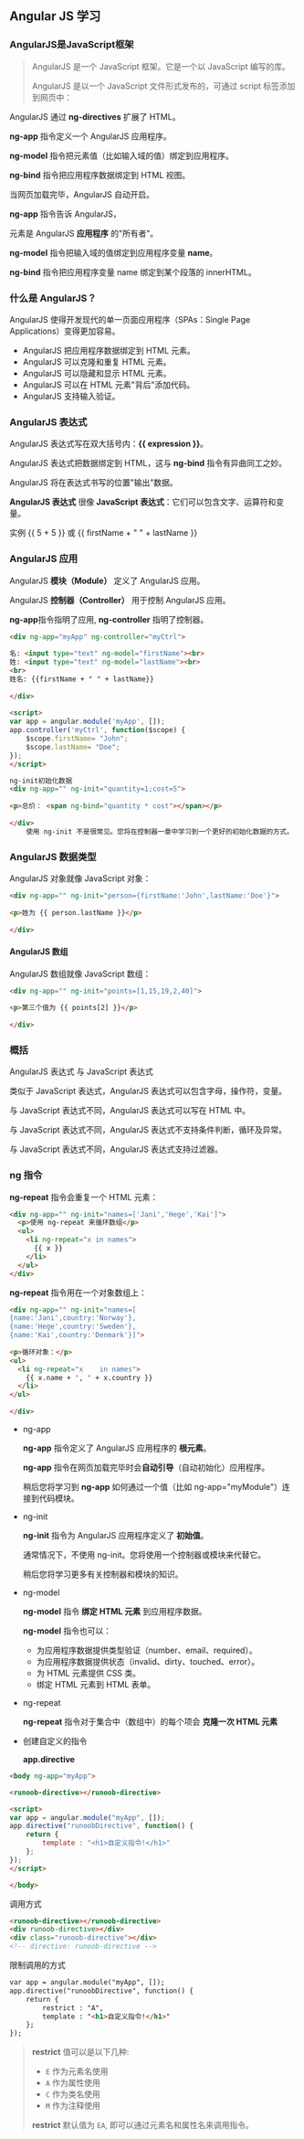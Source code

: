 ## Angular JS 学习

### AngularJS是JavaScript框架

> AngularJS 是一个 JavaScript 框架。它是一个以 JavaScript 编写的库。
>
> AngularJS 是以一个 JavaScript 文件形式发布的，可通过 script 标签添加到网页中：
>
> <script src="https://cdn.staticfile.org/angular.js/1.4.6/angular.min.js"></script>

AngularJS 通过 **ng-directives** 扩展了 HTML。

**ng-app** 指令定义一个 AngularJS 应用程序。

**ng-model** 指令把元素值（比如输入域的值）绑定到应用程序。

**ng-bind** 指令把应用程序数据绑定到 HTML 视图。

当网页加载完毕，AngularJS 自动开启。

**ng-app** 指令告诉 AngularJS，<div> 元素是 AngularJS **应用程序** 的"所有者"。

**ng-model** 指令把输入域的值绑定到应用程序变量 **name**。

**ng-bind** 指令把应用程序变量 name 绑定到某个段落的 innerHTML。

### 什么是 AngularJS？

AngularJS 使得开发现代的单一页面应用程序（SPAs：Single Page Applications）变得更加容易。

- AngularJS 把应用程序数据绑定到 HTML 元素。
- AngularJS 可以克隆和重复 HTML 元素。
- AngularJS 可以隐藏和显示 HTML 元素。
- AngularJS 可以在 HTML 元素"背后"添加代码。
- AngularJS 支持输入验证。

### AngularJS 表达式

AngularJS 表达式写在双大括号内：**{{ expression }}**。

AngularJS 表达式把数据绑定到 HTML，这与 **ng-bind** 指令有异曲同工之妙。

AngularJS 将在表达式书写的位置"输出"数据。

**AngularJS 表达式** 很像 **JavaScript 表达式**：它们可以包含文字、运算符和变量。

实例 {{ 5 + 5 }} 或 {{ firstName + " " + lastName }}

### AngularJS 应用

AngularJS **模块（Module）** 定义了 AngularJS 应用。

AngularJS **控制器（Controller）** 用于控制 AngularJS 应用。

**ng-app**指令指明了应用, **ng-controller** 指明了控制器。

```html
<div ng-app="myApp" ng-controller="myCtrl">
 
名: <input type="text" ng-model="firstName"><br>
姓: <input type="text" ng-model="lastName"><br>
<br>
姓名: {{firstName + " " + lastName}}
 
</div>
 
<script>
var app = angular.module('myApp', []);
app.controller('myCtrl', function($scope) {
    $scope.firstName= "John";
    $scope.lastName= "Doe";
});
</script>

```

```html
ng-init初始化数据
<div ng-app="" ng-init="quantity=1;cost=5">
 
<p>总价： <span ng-bind="quantity * cost"></span></p>
 
</div>
	使用 ng-init 不是很常见。您将在控制器一章中学习到一个更好的初始化数据的方式。
```



<script>
var app = angular.module('myApp', []);
app.controller('myCtrl', function($scope) {
    $scope.firstName= "John";
    $scope.lastName= "Doe";
});
</script>
### AngularJS  数据类型

AngularJS 对象就像 JavaScript 对象：

```html
<div ng-app="" ng-init="person={firstName:'John',lastName:'Doe'}">
 
<p>姓为 {{ person.lastName }}</p>
 
</div>
```

#### AngularJS 数组

AngularJS 数组就像 JavaScript 数组：

``` html
<div ng-app="" ng-init="points=[1,15,19,2,40]">
 
<p>第三个值为 {{ points[2] }}</p>
 
</div>
```

### 概括

AngularJS 表达式 与 JavaScript 表达式

类似于 JavaScript 表达式，AngularJS 表达式可以包含字母，操作符，变量。

与 JavaScript 表达式不同，AngularJS 表达式可以写在 HTML 中。

与 JavaScript 表达式不同，AngularJS 表达式不支持条件判断，循环及异常。

与 JavaScript 表达式不同，AngularJS 表达式支持过滤器。

### ng 指令

**ng-repeat** 指令会重复一个 HTML 元素：

```html
<div ng-app="" ng-init="names=['Jani','Hege','Kai']">
  <p>使用 ng-repeat 来循环数组</p>
  <ul>
    <li ng-repeat="x in names">
      {{ x }}
    </li>
  </ul>
</div>
```

**ng-repeat** 指令用在一个对象数组上：

```html
<div ng-app="" ng-init="names=[
{name:'Jani',country:'Norway'},
{name:'Hege',country:'Sweden'},
{name:'Kai',country:'Denmark'}]">
 
<p>循环对象：</p>
<ul>
  <li ng-repeat="x    in names">
    {{ x.name + ', ' + x.country }}
  </li>
</ul>
 
</div>
```

+ ng-app

  **ng-app** 指令定义了 AngularJS 应用程序的 **根元素**。

  **ng-app** 指令在网页加载完毕时会**自动引导**（自动初始化）应用程序。

  稍后您将学习到 **ng-app** 如何通过一个值（比如 ng-app="myModule"）连接到代码模块。

+ ng-init

  **ng-init** 指令为 AngularJS 应用程序定义了 **初始值**。

  通常情况下，不使用 ng-init。您将使用一个控制器或模块来代替它。

  稍后您将学习更多有关控制器和模块的知识。

+ ng-model

  **ng-model** 指令 **绑定 HTML 元素** 到应用程序数据。

  **ng-model** 指令也可以：

  - 为应用程序数据提供类型验证（number、email、required）。
  - 为应用程序数据提供状态（invalid、dirty、touched、error）。
  - 为 HTML 元素提供 CSS 类。
  - 绑定 HTML 元素到 HTML 表单。

+ ng-repeat

  **ng-repeat** 指令对于集合中（数组中）的每个项会 **克隆一次 HTML 元素**

+ 创建自定义的指令

  **app.directive**

```html
<body ng-app="myApp">

<runoob-directive></runoob-directive>

<script>
var app = angular.module("myApp", []);
app.directive("runoobDirective", function() {
    return {
        template : "<h1>自定义指令!</h1>"
    };
});
</script>

</body>
```

调用方式

```html
<runoob-directive></runoob-directive>
<div runoob-directive></div>
<div class="runoob-directive"></div>
<!-- directive: runoob-directive -->
```

限制调用的方式

```html
var app = angular.module("myApp", []);
app.directive("runoobDirective", function() {
    return {
        restrict : "A",
        template : "<h1>自定义指令!</h1>"
    };
});
```

> **restrict** 值可以是以下几种:
>
> - `E` 作为元素名使用
> - `A` 作为属性使用
> - `C` 作为类名使用
> - `M` 作为注释使用
>
> **restrict** 默认值为 `EA`, 即可以通过元素名和属性名来调用指令。
